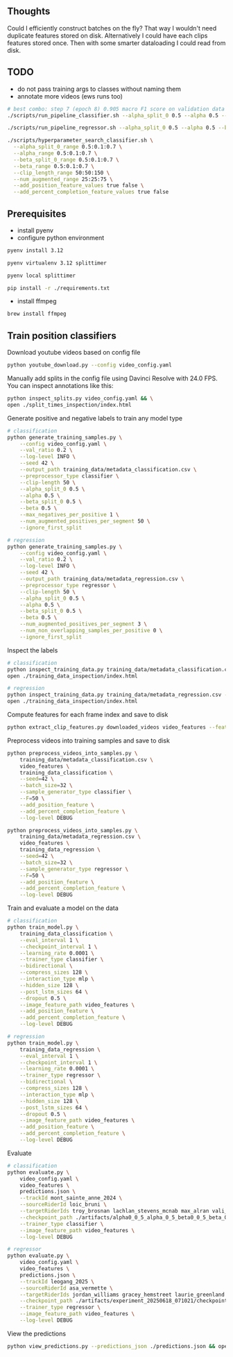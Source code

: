 ## Thoughts

Could I efficiently construct batches on the fly? That way I wouldn't need duplicate features stored on disk.
Alternatively I could have each clips features stored once. Then with some smarter dataloading I could read from disk.

## TODO

- do not pass training args to classes without naming them
- annotate more videos (ews runs too)

```bash
# best combo: step 7 (epoch 8) 0.905 macro F1 score on validation data
./scripts/run_pipeline_classifier.sh --alpha_split_0 0.5 --alpha 0.5 --beta_split_0 0.5 --beta 0.5 --clip_length 50 --num_augmented 50 --no-add_position_feature --no-add_percent_completion_feature

./scripts/run_pipeline_regressor.sh --alpha_split_0 0.5 --alpha 0.5 --beta_split_0 0.5 --beta 0.5 --clip_length 50 --num_augmented 3 --no-add_position_feature --no-add_percent_completion_feature
```

```bash
./scripts/hyperparameter_search_classifier.sh \
  --alpha_split_0_range 0.5:0.1:0.7 \
  --alpha_range 0.5:0.1:0.7 \
  --beta_split_0_range 0.5:0.1:0.7 \
  --beta_range 0.5:0.1:0.7 \
  --clip_length_range 50:50:150 \
  --num_augmented_range 25:25:75 \
  --add_position_feature_values true false \
  --add_percent_completion_feature_values true false
```

## Prerequisites

- install pyenv
- configure python environment

```bash
pyenv install 3.12

pyenv virtualenv 3.12 splittimer

pyenv local splittimer

pip install -r ./requirements.txt
```

- install ffmpeg

```bash
brew install ffmpeg
```

## Train position classifiers

Download youtube videos based on config file

```bash
python youtube_download.py --config video_config.yaml
```

Manually add splits in the config file using Davinci Resolve with 24.0 FPS. You can inspect annotations like this:

```bash
python inspect_splits.py video_config.yaml && \
open ./split_times_inspection/index.html
```

Generate positive and negative labels to train any model type

```bash
# classification
python generate_training_samples.py \
    --config video_config.yaml \
    --val_ratio 0.2 \
    --log-level INFO \
    --seed 42 \
    --output_path training_data/metadata_classification.csv \
    --preprocessor_type classifier \
    --clip-length 50 \
    --alpha_split_0 0.5 \
    --alpha 0.5 \
    --beta_split_0 0.5 \
    --beta 0.5 \
    --max_negatives_per_positive 1 \
    --num_augmented_positives_per_segment 50 \
    --ignore_first_split

# regression
python generate_training_samples.py \
    --config video_config.yaml \
    --val_ratio 0.2 \
    --log-level INFO \
    --seed 42 \
    --output_path training_data/metadata_regression.csv \
    --preprocessor_type regressor \
    --clip-length 50 \
    --alpha_split_0 0.5 \
    --alpha 0.5 \
    --beta_split_0 0.5 \
    --beta 0.5 \
    --num_augmented_positives_per_segment 3 \
    --num_non_overlapping_samples_per_positive 0 \
    --ignore_first_split
```

Inspect the labels

```bash
# classification
python inspect_training_data.py training_data/metadata_classification.csv --num_samples=3 && \
open ./training_data_inspection/index.html

# regression
python inspect_training_data.py training_data/metadata_regression.csv --num_samples=3 && \
open ./training_data_inspection/index.html
```

Compute features for each frame index and save to disk

```bash
python extract_clip_features.py downloaded_videos video_features --feature-extraction-batch-size=5 --clip-length=50 --log-level DEBUG
```

Preprocess videos into training samples and save to disk

```bash
python preprocess_videos_into_samples.py \
    training_data/metadata_classification.csv \
    video_features \
    training_data_classification \
    --seed=42 \
    --batch_size=32 \
    --sample_generator_type classifier \
    --F=50 \
    --add_position_feature \
    --add_percent_completion_feature \
    --log-level DEBUG

python preprocess_videos_into_samples.py \
    training_data/metadata_regression.csv \
    video_features \
    training_data_regression \
    --seed=42 \
    --batch_size=32 \
    --sample_generator_type regressor \
    --F=50 \
    --add_position_feature \
    --add_percent_completion_feature \
    --log-level DEBUG
```

Train and evaluate a model on the data

```bash
# classification
python train_model.py \
    training_data_classification \
    --eval_interval 1 \
    --checkpoint_interval 1 \
    --learning_rate 0.0001 \
    --trainer_type classifier \
    --bidirectional \
    --compress_sizes 128 \
    --interaction_type mlp \
    --hidden_size 128 \
    --post_lstm_sizes 64 \
    --dropout 0.5 \
    --image_feature_path video_features \
    --add_position_feature \
    --add_percent_completion_feature \
    --log-level DEBUG

# regression
python train_model.py \
    training_data_regression \
    --eval_interval 1 \
    --checkpoint_interval 1 \
    --learning_rate 0.0001 \
    --trainer_type regressor \
    --bidirectional \
    --compress_sizes 128 \
    --interaction_type mlp \
    --hidden_size 128 \
    --post_lstm_sizes 64 \
    --dropout 0.5 \
    --image_feature_path video_features \
    --add_position_feature \
    --add_percent_completion_feature \
    --log-level DEBUG
```

Evaluate

```bash
# classification
python evaluate.py \
    video_config.yaml \
    video_features \
    predictions.json \
    --trackId mont_sainte_anne_2024 \
    --sourceRiderId loic_bruni \
    --targetRiderIds troy_brosnan lachlan_stevens_mcnab max_alran vali_holl \
    --checkpoint_path ./artifacts/alpha0_0_5_alpha_0_5_beta0_0_5_beta_0_5_frames_50_augmented_50_nopos_nopct_20250618_073653/checkpoints/checkpoint_2.pt \
    --trainer_type classifier \
    --image_feature_path video_features \
    --log-level DEBUG

# regressor
python evaluate.py \
    video_config.yaml \
    video_features \
    predictions.json \
    --trackId leogang_2025 \
    --sourceRiderId asa_vermette \
    --targetRiderIds jordan_williams gracey_hemstreet laurie_greenland vali_holl \
    --checkpoint_path ./artifacts/experiment_20250618_071021/checkpoints/checkpoint_0.pt \
    --trainer_type regressor \
    --image_feature_path video_features \
    --log-level DEBUG
```

View the predictions

```bash
python view_predictions.py --predictions_json ./predictions.json && open ./predictions_splits.html
```
